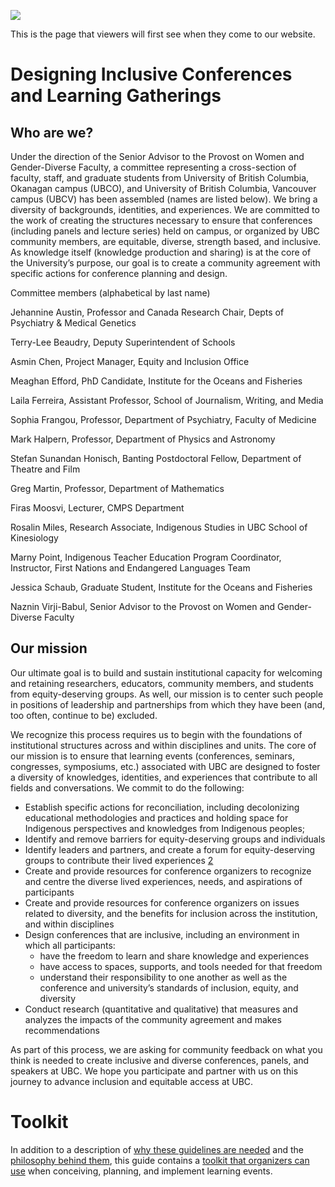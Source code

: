 ![](../images/header.jpg)

This is the page that viewers will first see when they come to our website.

# Designing Inclusive Conferences and Learning Gatherings

## Who are we?

Under the direction of the Senior Advisor to the Provost on Women and Gender-Diverse Faculty, a committee representing a cross-section of faculty, staff, and graduate students from University of British Columbia, Okanagan campus (UBCO), and University of British Columbia, Vancouver campus (UBCV) has been assembled (names are listed below). We bring a diversity of backgrounds, identities, and experiences. We are committed to the work of creating the structures necessary to ensure that conferences (including panels and lecture series) held on campus, or organized by UBC community members, are equitable, diverse, strength based, and inclusive. As knowledge itself (knowledge production and sharing) is at the core of the University’s purpose, our goal is to create a community agreement with specific actions for conference planning and design. 

Committee members (alphabetical by last name)

Jehannine Austin, Professor and Canada Research Chair, Depts of Psychiatry & Medical Genetics

Terry-Lee Beaudry, Deputy Superintendent of Schools

Asmin Chen, Project Manager, Equity and Inclusion Office

Meaghan Efford, PhD Candidate, Institute for the Oceans and Fisheries

Laila Ferreira, Assistant Professor, School of Journalism, Writing, and Media

Sophia Frangou, Professor, Department of Psychiatry, Faculty of Medicine

Mark Halpern, Professor, Department of Physics and Astronomy

Stefan Sunandan Honisch, Banting Postdoctoral Fellow, Department of Theatre and Film

Greg Martin, Professor, Department of Mathematics

Firas Moosvi, Lecturer, CMPS Department

Rosalin Miles, Research Associate, Indigenous Studies in UBC School of Kinesiology

Marny Point, Indigenous Teacher Education Program Coordinator, Instructor, First Nations and Endangered Languages Team

Jessica Schaub, Graduate Student, Institute for the Oceans and Fisheries

Naznin Virji-Babul, Senior Advisor to the Provost on Women and Gender-Diverse Faculty


## Our mission

Our ultimate goal is to build and sustain institutional capacity for welcoming and retaining researchers, educators, community members, and students from equity-deserving groups. As well, our mission is to center such people in positions of leadership and partnerships from which they have been (and, too often, continue to be) excluded.

We recognize this process requires us to begin with the foundations of institutional structures across and within disciplines and units. The core of our mission is to ensure that learning events (conferences, seminars, congresses, symposiums, etc.) associated with UBC are designed to foster a diversity of knowledges, identities, and experiences that contribute to all fields and conversations. We commit to do the following:

- Establish specific actions for reconciliation, including decolonizing educational methodologies and practices and holding space for Indigenous perspectives and knowledges from Indigenous peoples;
- Identify and remove barriers for equity-deserving groups and individuals
- Identify leaders and partners, and create a forum for equity-deserving groups to contribute their lived experiences [2](https://www.sinsinvalid.org/news-1/2020/6/8/access-suggestions-for-public-events)
- Create and provide resources for conference organizers to recognize and centre the diverse lived experiences, needs, and aspirations of participants
- Create and provide resources for conference organizers on issues related to diversity, and the benefits for inclusion across the institution, and within disciplines
- Design conferences that are inclusive, including an environment in which all participants:
    - have the freedom to learn and share knowledge and experiences
    - have access to spaces, supports, and tools needed for that freedom
    - understand their responsibility to one another as well as the conference and university’s standards of inclusion, equity, and diversity
- Conduct research (quantitative and qualitative) that measures and analyzes the impacts of the community agreement and makes recommendations

As part of this process, we are asking for community feedback on what you think is needed to create inclusive and diverse conferences, panels, and speakers at UBC. We hope you participate and partner with us on this journey to advance inclusion and equitable access at UBC.

# Toolkit

In addition to a description of [why these guidelines are needed](https://firasm.github.io/conferencekit/content/chapter00_preface/guidelines.html) and the [philosophy behind them](https://firasm.github.io/conferencekit/content/chapter00_preface/introduction.html), this guide contains a [toolkit that organizers can use](https://firasm.github.io/conferencekit/content/toolkit.html) when conceiving, planning, and implement learning events.
